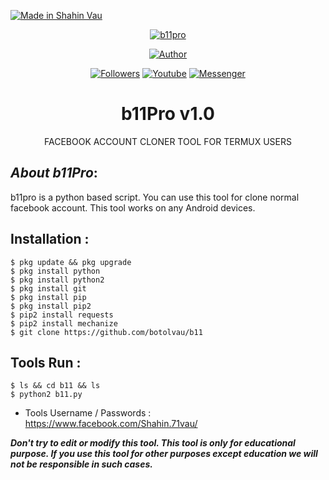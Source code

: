 <p align="left"> 
<a href="#"><img title="Made in Shahin Vau" src="https://img.shields.io/badge/MADE%20IN-BANGLADESH-green?colorA=%23ff0000&colorB=%23017e40&style=for-the-badge"></a>
</p>
<p align="center"><a href="#"><img title="b11pro" src="https://github.com/Shahin3010/64999484/89707580-4f2c2580-d991-11ea-8960-3c6f9e46765f.png"></a>
<p align="center"><a href="https://github.com/Shahin3010/B11pro.git"><img title="Author" src="https://img.shields.io/badge/Author-Shahin--Vau-red.svg?style=for-the-badge&logo=github"></a></p>
<p align="center"><a href="https://github.com/botolvau/followers"><img title="Followers" src="https://img.shields.io/github/followers/botolmehedi?color=blue&style=flat-square"></a> <a href="https://www.youtube.com/mastertrick1"><img title="Youtube" src="https://img.shields.io/badge/YOUTUBE-%40mastertrick1-red?style=flat-square&logo=youtube"></a> <a href="https://www.facebook.com/Shahin.71vau/"><img title="Messenger" src="https://img.shields.io/badge/Chat-Messenger-blue?style=flat-square&logo=messenger"></a></p>

<h1 align="center">b11Pro v1.0</h1>
<p align="center">      FACEBOOK ACCOUNT CLONER TOOL FOR TERMUX USERS</p>

## ***About b11Pro***:

b11pro is a python based script. You can use this tool for clone normal facebook account. This tool works on any Android devices.

## Installation :
```
$ pkg update && pkg upgrade
$ pkg install python
$ pkg install python2
$ pkg install git
$ pkg install pip
$ pkg install pip2
$ pip2 install requests
$ pip2 install mechanize
$ git clone https://github.com/botolvau/b11
```

## Tools Run :
```
$ ls && cd b11 && ls
$ python2 b11.py
```

* Tools Username / Passwords : https://www.facebook.com/Shahin.71vau/






***Don't try to edit or modify this tool. This tool is only for educational purpose. If you use this tool for other purposes except education we will not be responsible in such cases.***
